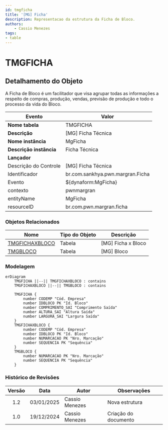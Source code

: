 ```yaml
---
id: tmgficha
title: '[MG] Ficha'
description: Representacao da estrutura da Ficha de Bloco.
authors:
    - Cassio Menezes
tags: 
- table
---
```

# TMGFICHA

## Detalhamento do Objeto

A Ficha de Bloco é um facilitador que visa agrupar todas as informações a respeito de compras, produção, vendas, previsão de produção e todo o processo da vida do Bloco. 

| Evento | Valor |
|--|--|
| **Nome tabela** | TMGFICHA |
| **Descrição** | [MG] Ficha Técnica |
| **Nome instância** | MgFicha |
| **Descrição instância** | Ficha Técnica |
| **Lançador** |
| Descrição do Controle | [MG] Ficha Técnica |
| Identificador | br.com.sankhya.pwn.margran.Ficha |
| Evento | ${dynaform:MgFicha} |
| contexto | pwnmargran |
| entityName | MgFicha |
| resourceID | br.com.pwn.margran.ficha |

### Objetos Relacionados

| Nome | Tipo do Objeto | Descrição |
|--|--|--|
| [TMGFICHAXBLOCO](TMGFICHAXBLOCO.md) | Tabela | [MG] Ficha x Bloco |
| [TMGBLOCO](TMGBLOCO.md) | Tabela | [MG] Bloco |

### Modelagem

```mermaid
erDiagram
    TMGFICHA ||--|| TMGFICHAXBLOCO : contains
    TMGFICHAXBLOCO ||--|| TMGBLOCO : contains

    TMGFICHA {
        number CODEMP "Cód. Empresa"
        number IDBLOCO PK "Id. Bloco"
        number COMPRIMENTO_SAI "Comprimento Saída"
        number ALTURA_SAI "Altura Saída"
        number LARGURA_SAI "Largura Saída"
    }
    TMGFICHAXBLOCO {
        number CODEMP "Cód. Empresa"
        number IDBLOCO PK "Id. Bloco"
        number NUMARCACAO PK "Nro. Marcação"
        number SEQUENCIA PK "Sequência"
    }
    TMGBLOCO {
        number NUMARCACAO PK "Nro. Marcação"
        number SEQUENCIA PK "Sequência"
    }
```

### Histórico de Revisões

| Versão | Data | Autor | Observações |
|:--:|:--:|--|--|
| 1.2 | 03/01/2025 | Cassio Menezes | Nova estrutura |
| 1.0 | 19/12/2024 | Cassio Menezes | Criação do documento |
